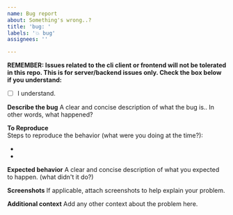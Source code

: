 ```yaml
---
name: Bug report
about: Something's wrong..?
title: 'bug: '
labels: '💥 bug'
assignees: ''

---
```

**__REMEMBER__: Issues related to the cli client or frontend will not be tolerated in this repo. This is for server/backend issues only. Check the box below if you understand:**
- [ ] I understand.

**Describe the bug**
A clear and concise description of what the bug is.. In other words, what happened?

**To Reproduce**    
Steps to reproduce the behavior (what were you doing at the time?):

-
-

**Expected behavior**
A clear and concise description of what you expected to happen. (what didn't it do?)

**Screenshots**
If applicable, attach screenshots to help explain your problem.

**Additional context**
Add any other context about the problem here.
